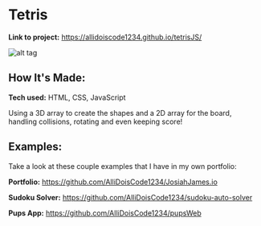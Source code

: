 # Tetris

**Link to project:** https://allidoiscode1234.github.io/tetrisJS/

![alt tag](https://drive.google.com/file/d/141gt1sF9ahTvF1ms36u6VOxKWmUX1ViX/view)

## How It's Made:

**Tech used:** HTML, CSS, JavaScript

Using a 3D array to create the shapes and a 2D array for the board, handling collisions, rotating and even keeping score!

## Examples:

Take a look at these couple examples that I have in my own portfolio:

**Portfolio:** https://github.com/AlliDoisCode1234/JosiahJames.io

**Sudoku Solver:** https://github.com/AlliDoisCode1234/sudoku-auto-solver

**Pups App:** https://github.com/AlliDoisCode1234/pupsWeb
